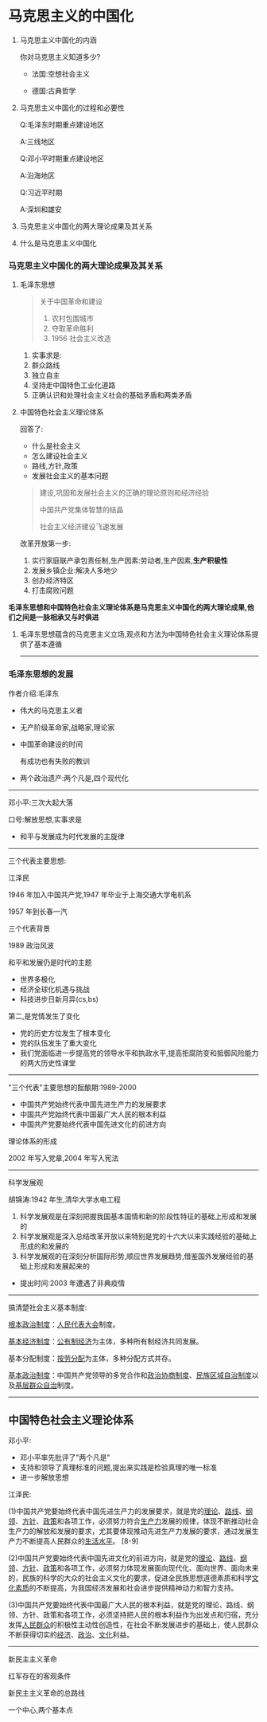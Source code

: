 # 马克思主义的中国化

1. 马克思主义中国化的内涵

    你对马克思主义知道多少?

    - 法国:空想社会主义

    - 德国:古典哲学

    

2. 马克思主义中国化的过程和必要性

    Q:毛泽东时期重点建设地区

    A:三线地区

    Q:邓小平时期重点建设地区

    A:沿海地区

    Q:习近平时期

    A:深圳和雄安

3. 马克思主义中国化的两大理论成果及其关系
4. 什么是马克思主义中国化

### 马克思主义中国化的两大理论成果及其关系

1. 毛泽东思想

    >关于中国革命和建设
    >
    >1. 农村包围城市
    >2. 夺取革命胜利
    >3. 1956 社会主义改造

    1. 实事求是:
    2. 群众路线
    3. 独立自主
    4. 坚持走中国特色工业化道路
    5. 正确认识和处理社会主义社会的基础矛盾和两类矛盾

2. 中国特色社会主义理论体系

    回答了:

    -  什么是社会主义
    - 怎么建设社会主义
    - 路线,方针,政策
    - 发展社会主义的基本问题

    >建设,巩固和发展社会主义的正确的理论原则和经济经验
    >
    >中国共产党集体智慧的结晶
    >
    >社会主义经济建设飞速发展

    改革开放第一步:

    1. 实行家庭联产承包责任制,生产因素:劳动者,生产因素,**生产积极性**
    2. 发展乡镇企业:解决人多地少
    3. 创办经济特区
    4. 打击腐败问题

**毛泽东思想和中国特色社会主义理论体系是马克思主义中国化的两大理论成果,他们之间是一脉相承又与时俱进**

1. 毛泽东思想蕴含的马克思主义立场,观点和方法为中国特色社会主义理论体系提供了基本遵循

    ---

### 毛泽东思想的发展

作者介绍:毛泽东

- 伟大的马克思主义者

- 无产阶级革命家,战略家,理论家

- 中国革命建设的时间

    有成功也有失败的教训

- 两个政治遗产:两个凡是,四个现代化

---

邓小平:三次大起大落

口号:解放思想,实事求是

- 和平与发展成为时代发展的主旋律

---

三个代表主要思想:

江泽民

1946 年加入中国共产党,1947 年毕业于上海交通大学电机系

1957 年到长春一汽

三个代表背景

1989 政治风波

和平和发展仍是时代的主题

- 世界多极化
- 经济全球化机遇与挑战
- 科技进步日新月异(cs,bs)

第二,是党情发生了变化

- 党的历史方位发生了根本变化
- 党的队伍发生了重大变化
- 我们党面临进一步提高党的领导水平和执政水平,提高拒腐防变和抵御风险能力的两大历史性课堂

---

"三个代表"主要思想的酝酿期:1989-2000

- 中国共产党始终代表中国先进生产力的发展要求
- 中国共产党始终代表中国最广大人民的根本利益
- 中国共产党要始终代表中国先进文化的前进方向

理论体系的形成

2002 年写入党章,2004 年写入宪法

---

科学发展观

胡锦涛:1942 年生,清华大学水电工程

1. 科学发展观是在深刻把握我国基本国情和新的阶段性特征的基础上形成和发展的
2. 科学发展观是深入总结改革开放以来特别是党的十六大以来实践经验的基础上形成的和发展的
3. 科学发展观的在深刻分析国际形势,顺应世界发展趋势,借鉴国外发展经验的基础上形成和发展起来的

- 提出时间:2003 年遭遇了非典疫情

---

搞清楚社会主义基本制度:

[根本政治制度](https://baike.baidu.com/item/根本政治制度)：[人民代表大会](https://baike.baidu.com/item/人民代表大会)制度。

[基本经济制度](https://baike.baidu.com/item/基本经济制度)：[公有制经济](https://baike.baidu.com/item/公有制经济)为主体，多种所有制经济共同发展。

基本分配制度：[按劳分配](https://baike.baidu.com/item/按劳分配)为主体，多种分配方式并存。

[基本政治制度](https://baike.baidu.com/item/基本政治制度)：中国共产党领导的多党合作和[政治协商制度](https://baike.baidu.com/item/政治协商制度)、[民族区域自治制度](https://baike.baidu.com/item/民族区域自治制度)以及[基层群众自治](https://baike.baidu.com/item/基层群众自治)制度。

---

## 中国特色社会主义理论体系

邓小平:

- 邓小平率先批评了"两个凡是"
- 支持和领导了真理标准的问题,提出来实践是检验真理的唯一标准
- 进一步解放思想

江泽民:

(1)中国共产党要始终代表中国先进生产力的发展要求，就是党的[理论](https://baike.baidu.com/item/理论)、[路线](https://baike.baidu.com/item/路线)、[纲领](https://baike.baidu.com/item/纲领)、[方针](https://baike.baidu.com/item/方针)、[政策](https://baike.baidu.com/item/政策)和各项工作，必须努力符合[生产力](https://baike.baidu.com/item/生产力)发展的规律，体现不断推动社会生产力的解放和发展的要求，尤其要体现推动先进生产力发展的要求，通过发展生产力不断提高人民群众的[生活水平](https://baike.baidu.com/item/生活水平)。 [8-9] 

(2)中国共产党要始终代表中国先进文化的前进方向，就是党的[理论](https://baike.baidu.com/item/理论)、[路线](https://baike.baidu.com/item/路线)、[纲领](https://baike.baidu.com/item/纲领)、[方针](https://baike.baidu.com/item/方针)、[政策](https://baike.baidu.com/item/政策)和各项工作，必须努力体现发展面向现代化、面向世界、面向未来的，民族的科学的大众的社会主义文化的要求，促进全民族思想道德素质和科学[文化素质](https://baike.baidu.com/item/文化素质)的不断提高，为我国经济发展和社会进步提供精神动力和智力支持。

(3)中国共产党要始终代表中国最广大人民的根本利益，就是党的理论、路线、纲领、方针、政策和各项工作，必须坚持把人民的根本利益作为出发点和归宿，充分发挥[人民群众](https://baike.baidu.com/item/人民群众)的积极性主动性创造性，在社会不断发展进步的基础上，使人民群众不断获得切实的[经济](https://baike.baidu.com/item/经济)、[政治](https://baike.baidu.com/item/政治)、[文化](https://baike.baidu.com/item/文化)利益。



---

新民主主义革命

红军存在的客观条件

新民主主义革命的总路线

一个中心,两个基本点